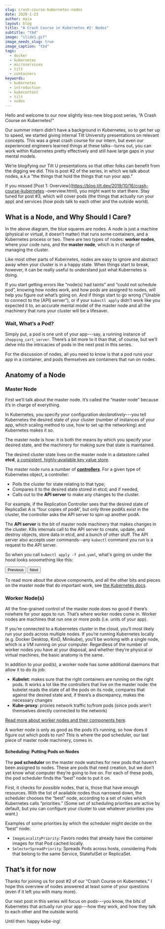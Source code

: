 ```yaml
---
slug: crash-course-kubernetes-nodes
date: 2020-1-23
author: maia
layout: blog
title: "A Crash Course in Kubernetes #2: Nodes"
subtitle: "tbd"
image: "slide1.gif"
image_needs_slug: true
image_caption: "tbd"
tags:
  - docker
  - kubernetes
  - microservices
  - tilt
  - containers
keywords:
  - kubernetes
  - introduction
  - kubecontext
  - tilt
  - nodes
---
```

<script src="/assets/js/slideshow.js"></script>

Hello and welcome to our now slightly less-new blog post series, “A Crash Course on Kubernetes!” 

Our summer intern didn’t have a background in Kubernetes, so to get her up to speed, we started
giving internal Tilt University presentations on relevant concepts. This was a great crash
course for our intern, but even our experienced engineers learned things at these talks--turns
out, you can work within Kubernetes pretty effectively and still have large gaps in your
mental models.

We’re blogifying our Tilt U presentations so that other folks can benefit from the digging we did.
This is post #2 of the series, in which we talk about nodes, a.k.a "the things that hold the things
that run your app."

If you missed [Post 1: Overview](https://blog.tilt.dev/2019/10/16/crash-course-kubernetes
-overview.html), you might want to start there. Stay tuned for post #3, which will cover pods
(the things that actually run your app) and services (how pods talk to each other and the
outside world).

## What is a Node, and Why Should I Care?
In the above diagram, the blue squares are nodes. A node is just a machine (physical or virtual,
it doesn’t matter) that runs some containers, and a Kubernetes process or two. There are two
types of nodes: **worker nodes**, where your code runs, and the **master node**, which is in
charge of managing the cluster.

Like most other parts of Kubernetes, nodes are easy to ignore and abstract away when your
cluster is in a happy state. When things start to break, however, it can be really useful to
understand just what Kubernetes is doing. 

If you start getting errors like “node(s) had taints” and “could not schedule pod”, knowing how
nodes work, and how pods are assigned to nodes, will help you figure out what’s going on. And
if things start to go wrong (“Unable to connect to the [API] server”), or if your `kubectl
apply` didn’t work like you expected it to, an accurate mental model of the master node and
all the machinery that runs your cluster will be a lifesaver.

### Wait, What’s a Pod?
Simply put, a pod is one unit of your app---say, a running instance of `shopping_cart_server`.
There’s a bit more to it than that, of course, but we’ll delve into the intricacies of pods in
the next post in this series. 

For the discussion of nodes, all you need to know is that a pod runs your app in a container,
and pods themselves are containers that run on nodes. 

## Anatomy of a Node
### Master Node
First we’ll talk about the master node. It’s called the “master node” because it’s in charge of everything.

In Kubernetes, you specify your configuration _declaratively_---you tell Kubernetes the desired
state of your cluster (number of instances of your app, which scaling method to use, how to set
up the networking) and Kubernetes makes it so. 

The master node is how: it is both the means by which you specify your desired state, and the
machinery for making sure that state is maintained.

The desired cluster state lives on the master node in a datastore called **etcd**, [a consistent,
highly-available key value store](https://etcd.io/). 

The master node runs a number of [**controllers**](https://kubernetes.io/docs/concepts/architecture/controller/).
For a given type of Kubernetes object, a controller: 
* Polls the cluster for state relating to that type; 
* Compares it to the desired state stored in etcd; and if needed,
* Calls out to the **API server** to make any changes to the cluster. 

For example, if the Replication Controller sees that the desired state of ReplicaSet A is “four
copies of podA”, but only three podA’s exist in the cluster, the controller asks the API server
to spin up another podA.

The **API server** is the bit of master node machinery that makes changes in the cluster. K8s
internals call to the API server to create, update, and destroy objects, store data in etcd,
and a bunch of other stuff. The API server also accepts user commands--any `kubectl` command
you run is a request to the API server.

So when you call `kubectl apply -f pod.yaml`, what's going on under the hood looks sooomething like this:

<!-- Adapted from https://codepen.io/gabrieleromanato/pen/pKrny -->
<div class="slider" id="main-slider"><!-- outermost container element -->
	<div class="slider-wrapper"><!-- innermost wrapper element -->
	    <!-- slides -->
		<div class="slide" data-image="/assets/images/crash-course-kubernetes-nodes/slide1.png"></div>
		<div class="slide" data-image="/assets/images/crash-course-kubernetes-nodes/slide2.png"></div>
		<div class="slide" data-image="/assets/images/crash-course-kubernetes-nodes/slide3.png"></div>
		<div class="slide" data-image="/assets/images/crash-course-kubernetes-nodes/slide4.png"></div>
		<div class="slide" data-image="/assets/images/crash-course-kubernetes-nodes/slide5.png"></div>
		<div class="slide" data-image="/assets/images/crash-course-kubernetes-nodes/slide6.png"></div>
		<div class="slide" data-image="/assets/images/crash-course-kubernetes-nodes/slide7.png"></div>
		<div class="slide" data-image="/assets/images/crash-course-kubernetes-nodes/slide8.png"></div>
		<div class="slide" data-image="/assets/images/crash-course-kubernetes-nodes/slide9.png"></div>
		<div class="slide" data-image="/assets/images/crash-course-kubernetes-nodes/slide10.png"></div>
	</div>
	<div class="slider-nav"><!-- "Previous" and "Next" actions -->
		<button class="slider-previous">Previous</button>
		<button class="slider-next">Next</button>
	</div>
</div>	


To read more about the above components, and all the other bits and pieces on the master node
that do important work, see [the Kubernetes docs](https://kubernetes.io/docs/concepts/overview/components/#master-components).

### Worker Node(s)
All the fine-grained control of the master node does no good if there’s nowhere for your apps to
run. That’s where worker nodes come in. Worker nodes are machines that run one or more pods
(i.e. units of your app).

If you’re connected to a Kubernetes cluster in the cloud, you’ll most likely run your pods across
multiple nodes. If you’re running Kubernetes locally (e.g. Docker Desktop, KinD, Minikube), you’ll
be working with a single node, which is a VM running on your computer. Regardless of the number
of worker nodes you have at your disposal, and whether they’re physical or virtual machines, the
basic anatomy is the same.

In addition to your pod(s), a worker node has some additional daemons that allow it to do its job:

* **Kubelet**: makes sure that the right containers are running on the right pods. It works a lot
like the controllers that live on the master node: the kubelet reads the state of all the pods
on its node, compares that against the desired state and, if there’s a discrepancy, makes the necessary changes
* **Kube-proxy**: proxies network traffic to/from pods (since pods aren’t themselves directly
connected to the network)

[Read more about worker nodes and their components here](https://kubernetes.io/docs/concepts/overview/components/#node-components).

A worker node is only as good as the pods it’s running, so how does it figure out which pods to
run? This is where the pod scheduler, our last piece of master node machinery, comes in.

#### Scheduling: Putting Pods on Nodes
The **pod scheduler** on the master node watches for new pods that haven’t been assigned to
nodes. These are pods that need creation, but we don’t yet know what computer they’re going to
live on. For each of these pods, the pod scheduler finds the “best” node to put it on.

First, it checks for _possible_ nodes, that is, those that have enough resources. With the list
of available nodes thus narrowed down, the scheduler chooses the “best” node, according to a set
of rules which Kubernetes calls “priorities.” (Some set of scheduling priorities are active by
default, but you can configure your cluster to use whatever priorities you want.) 

Examples of some priorities by which the scheduler might decide on the “best” node:
* `ImageLocalityPriority`: Favors nodes that already have the container images for that Pod cached locally.
* `SelectorSpreadPriority`: Spreads Pods across hosts, considering Pods that belong to the same Service, StatefulSet or ReplicaSet.

## That’s it for now
Thanks for joining us for post #2 of our “Crash Course on Kubernetes.” I hope this overview of
nodes answered at least some of your questions (even if it left you with many more). 

Our next post in this series will focus on pods---you know, the bits of Kubernetes that actually
run your app---how they work, and how they talk to each other and the outside world. 

Until then: happy kube-ing!

